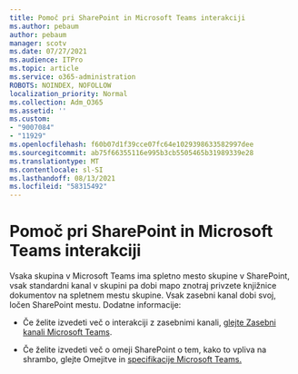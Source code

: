```yaml
---
title: Pomoč pri SharePoint in Microsoft Teams interakciji
ms.author: pebaum
author: pebaum
manager: scotv
ms.date: 07/27/2021
ms.audience: ITPro
ms.topic: article
ms.service: o365-administration
ROBOTS: NOINDEX, NOFOLLOW
localization_priority: Normal
ms.collection: Adm_O365
ms.assetid: ''
ms.custom:
- "9007084"
- "11929"
ms.openlocfilehash: f60b07d1f39cce07fc64e1029398633582997dee
ms.sourcegitcommit: ab75f66355116e995b3cb5505465b31989339e28
ms.translationtype: MT
ms.contentlocale: sl-SI
ms.lasthandoff: 08/13/2021
ms.locfileid: "58315492"
---
```

# <a name="help-with-the-sharepoint-and-microsoft-teams-interaction"></a>Pomoč pri SharePoint in Microsoft Teams interakciji

Vsaka skupina v Microsoft Teams ima spletno mesto skupine v SharePoint, vsak standardni kanal v skupini pa dobi mapo znotraj privzete knjižnice dokumentov na spletnem mestu skupine. Vsak zasebni kanal dobi svoj, ločen SharePoint mestu. Dodatne informacije:

- Če želite izvedeti več o interakciji z zasebnimi kanali, [glejte Zasebni kanali Microsoft Teams](https://docs.microsoft.com/MicrosoftTeams/private-channels#private-channel-sharepoint-sites).

- Če želite izvedeti več o omeji SharePoint o tem, kako to vpliva na shrambo, glejte Omejitve in [specifikacije Microsoft Teams.](https://docs.microsoft.com/microsoftteams/limits-specifications-teams#storage) 
